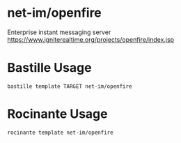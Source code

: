 # net-im/openfire
Enterprise instant messaging server
https://www.igniterealtime.org/projects/openfire/index.jsp

# Bastille Usage
```shell
bastille template TARGET net-im/openfire
```

# Rocinante Usage
```shell
rocinante template net-im/openfire
```
